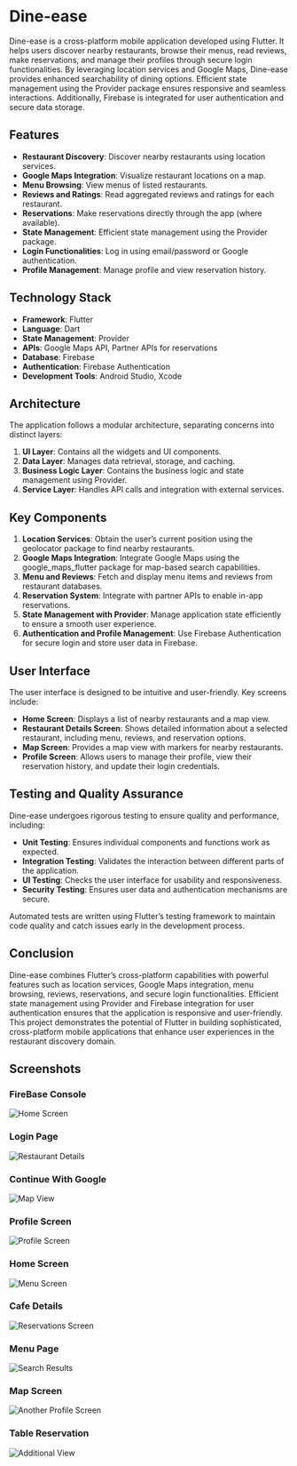 # Dine-ease

Dine-ease is a cross-platform mobile application developed using Flutter. It helps users discover nearby restaurants, browse their menus, read reviews, make reservations, and manage their profiles through secure login functionalities. By leveraging location services and Google Maps, Dine-ease provides enhanced searchability of dining options. Efficient state management using the Provider package ensures responsive and seamless interactions. Additionally, Firebase is integrated for user authentication and secure data storage.

## Features

- **Restaurant Discovery**: Discover nearby restaurants using location services.
- **Google Maps Integration**: Visualize restaurant locations on a map.
- **Menu Browsing**: View menus of listed restaurants.
- **Reviews and Ratings**: Read aggregated reviews and ratings for each restaurant.
- **Reservations**: Make reservations directly through the app (where available).
- **State Management**: Efficient state management using the Provider package.
- **Login Functionalities**: Log in using email/password or Google authentication.
- **Profile Management**: Manage profile and view reservation history.

## Technology Stack

- **Framework**: Flutter
- **Language**: Dart
- **State Management**: Provider
- **APIs**: Google Maps API, Partner APIs for reservations
- **Database**: Firebase
- **Authentication**: Firebase Authentication
- **Development Tools**: Android Studio, Xcode

## Architecture

The application follows a modular architecture, separating concerns into distinct layers:
1. **UI Layer**: Contains all the widgets and UI components.
2. **Data Layer**: Manages data retrieval, storage, and caching.
3. **Business Logic Layer**: Contains the business logic and state management using Provider.
4. **Service Layer**: Handles API calls and integration with external services.

## Key Components

1. **Location Services**: Obtain the user’s current position using the geolocator package to find nearby restaurants.
2. **Google Maps Integration**: Integrate Google Maps using the google_maps_flutter package for map-based search capabilities.
3. **Menu and Reviews**: Fetch and display menu items and reviews from restaurant databases.
4. **Reservation System**: Integrate with partner APIs to enable in-app reservations.
5. **State Management with Provider**: Manage application state efficiently to ensure a smooth user experience.
6. **Authentication and Profile Management**: Use Firebase Authentication for secure login and store user data in Firebase.

## User Interface

The user interface is designed to be intuitive and user-friendly. Key screens include:
- **Home Screen**: Displays a list of nearby restaurants and a map view.
- **Restaurant Details Screen**: Shows detailed information about a selected restaurant, including menu, reviews, and reservation options.
- **Map Screen**: Provides a map view with markers for nearby restaurants.
- **Profile Screen**: Allows users to manage their profile, view their reservation history, and update their login credentials.

## Testing and Quality Assurance

Dine-ease undergoes rigorous testing to ensure quality and performance, including:
- **Unit Testing**: Ensures individual components and functions work as expected.
- **Integration Testing**: Validates the interaction between different parts of the application.
- **UI Testing**: Checks the user interface for usability and responsiveness.
- **Security Testing**: Ensures user data and authentication mechanisms are secure.

Automated tests are written using Flutter’s testing framework to maintain code quality and catch issues early in the development process.

## Conclusion

Dine-ease combines Flutter’s cross-platform capabilities with powerful features such as location services, Google Maps integration, menu browsing, reviews, reservations, and secure login functionalities. Efficient state management using Provider and Firebase integration for user authentication ensures that the application is responsive and user-friendly. This project demonstrates the potential of Flutter in building sophisticated, cross-platform mobile applications that enhance user experiences in the restaurant discovery domain.

## Screenshots

### FireBase Console
![Home Screen](https://github.com/kratiarora03/Dine-Ease-/assets/106904755/78ae0cb9-fd76-434c-86a9-3cdaee2a0d5f)

### Login Page
![Restaurant Details](https://github.com/kratiarora03/Dine-Ease-/assets/106904755/9e120963-48dd-4d2e-b427-b6e9e94644ad)

### Continue With Google
![Map View](https://github.com/kratiarora03/Dine-Ease-/assets/106904755/e1773031-ec04-4e57-8504-45e2fa259267)

### Profile Screen
![Profile Screen](https://github.com/kratiarora03/Dine-Ease-/assets/106904755/dc64a5cb-aada-4dea-a8d0-06ffb8836bfc)

### Home Screen
![Menu Screen](https://github.com/kratiarora03/Dine-Ease-/assets/106904755/5538ca35-bc54-4649-9ca7-1f17fb98e8e1)

### Cafe Details
![Reservations Screen](https://github.com/kratiarora03/Dine-Ease-/assets/106904755/ce01b2b5-1375-47f2-abc5-c5e1cf1221d2)

### Menu Page
![Search Results](https://github.com/kratiarora03/Dine-Ease-/assets/106904755/7f105fe9-e7c8-4381-a514-ee6be975d874)

### Map Screen 
![Another Profile Screen](https://github.com/kratiarora03/Dine-Ease-/assets/106904755/413a51af-7239-45a1-94a1-99969f596fc8)

### Table Reservation 
![Additional View](https://github.com/kratiarora03/Dine-Ease-/assets/106904755/bab0ee01-94d5-47a9-a68b-ffd264a7c628)

